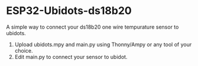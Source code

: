 # ESP32-Ubidots-ds18b20
A simple way to connect your ds18b20 one wire tempurature sensor to ubidots.

1. Upload ubidots.mpy and main.py using Thonny/Ampy or any tool of your choice.
2. Edit main.py to connect your sensor to ubidot.
